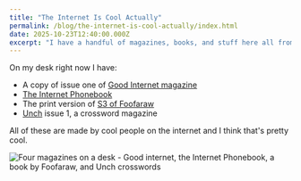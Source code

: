 ```yaml
---
title: "The Internet Is Cool Actually"
permalink: /blog/the-internet-is-cool-actually/index.html
date: 2025-10-23T12:40:00.000Z
excerpt: "I have a handful of magazines, books, and stuff here all from independent people from the internet and it's just...cool"
---
```


On my desk right now I have:

- A copy of issue one of [Good Internet magazine](https://goodinternetmagazine.com)
- [The Internet Phonebook](https://internetphonebook.net)
- The print version of [S3 of Foofaraw](https://foofaraw.metalabel.com/foofaraw-s3)
- [Unch](https://unchcrosswords.com) issue 1, a crossword magazine

All of these are made by cool people on the internet and I think that's pretty cool.

![Four magazines on a desk - Good internet, the Internet Phonebook, a book by Foofaraw, and Unch crosswords](https://cdn.rknight.me/site/2025/internet-magazines-and-stuff.jpg)
